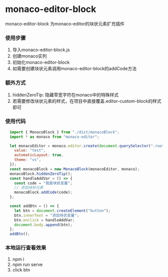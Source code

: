 # monaco-editor-block
monaco-editor-block 为monaco-editor的块状元素扩充插件
### 使用步骤
1. 导入monaco-editor-block.js
2. 创建monaco实列
3. 初始化monaco-editor-block
4. 如需要创建块状元素调用monaco-editor-block的addCode方法
### 额外方式
  1. hiddenZeroTip: 隐藏零宽字符在monaco中的特殊样式
  2. 若需要修改块状元素的样式，在项目中直接覆盖.editor-custom-block的样式即可
### 使用代码
``` javascript
  import { MonacoBlock } from "./dist/monacoBlock";
  import * as monaco from "monaco-editor";

  let monacoEditor = monaco.editor.create(document.querySelector(".root"), {
    value: "test",
    automaticLayout: true, 
    theme: "vs",
  });
  const monacoBlock = new MonacoBlock(monacoEditor, monaco);
  monacoBlock.hiddenZeroTip(); 
  const handleAddVar = () => {
    const code = "我是块状变量";
    // 添加块状元素
    monacoBlock.addCode(code);
  };

  const addBtn = () => {
    let btn = document.createElement("button");
    btn.innerText = "添加块状变量";
    btn.onclick = handleAddVar;
    document.body.append(btn);
  };
  addBtn();
```
### 本地运行查看效果
1. npm i
2. npm run serve
3. click btn
